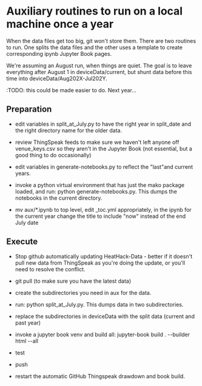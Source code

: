 # Auxiliary routines to run on a local machine once a year

When the data files get too big, git won't store them.  There are two routines to run.  One splits the data files and the other uses a template to create corresponding ipynb Jupyter Book pages.

We're assuming an August run, when things are quiet.  The goal is to leave everything after August 1 in deviceData/current, but shunt data before this time into deviceData/Aug202X-Jul202Y.

:TODO: this could be made easier to do.  Next year...

## Preparation


- edit variables in split_at_July.py to have the right year in split_date and the right directory name for the older data. 

- review ThingSpeak feeds to make sure we haven't left anyone off venue_keys.csv so they aren't in the Jupyter Book (not essential, but a good thing to do occasionally)

- edit variables in generate-notebooks.py to reflect the "last"and current years.

- invoke a python virtual environment that has just the mako package loaded, and run: python generate-notebooks.py.  This dumps the notebooks in the current directory.

- mv aux/*.ipynb to top level, edit _toc.yml appropriately, in the ipynb for the current year change the title to include "now" instead of the end July date

## Execute

- Stop github automatically updating HeatHack-Data - better if it doesn't pull new data from ThingSpeak as you're doing the update, or you'll need to resolve the conflict.

- git pull (to make sure you have the latest data)

- create the subdirectories you need in aux for the data.

- run: python split_at_July.py.  This dumps data in two subdirectories.

- replace the subdirectories in deviceData with the split data (current and past year)

- invoke a jupyter book venv and build all:  jupyter-book build . --builder html --all

- test

- push

- restart the automatic GitHub Thingspeak drawdown and book build.



